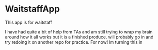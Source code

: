 # WaitstaffApp
This app is for waitstaff

I have had quite a bit of help from TAs and am still trying to wrap my brain around how it all works but it is a finished produce. will probably go in and try redoing it on another repo for practice. 
For now! Im turning this in
